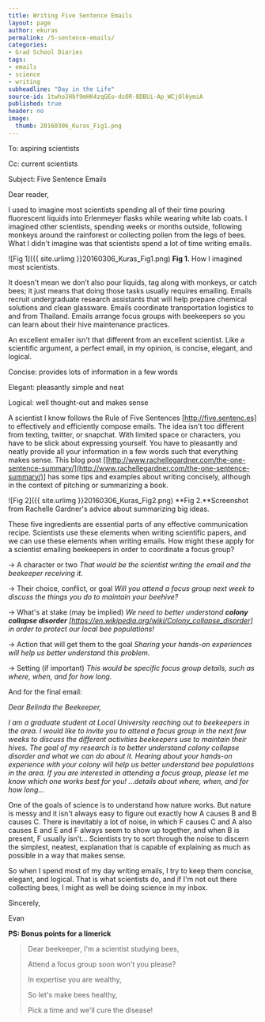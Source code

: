 ```yaml
---
title: Writing Five Sentence Emails
layout: page
author: ekuras
permalink: /5-sentence-emails/
categories:
- Grad School Diaries
tags:
- emails
- science
- writing
subheadline: "Day in the Life"
source-id: 1twhoJHbf9mHK4zqGEo-dsOR-8DBUi-Ap_WCjOl6ymiA
published: true
header: no
image:
  thumb: 20160306_Kuras_Fig1.png
---
```

To: aspiring scientists

Cc: current scientists

Subject: Five Sentence Emails

Dear reader,

I used to imagine most scientists spending all of their time pouring fluorescent liquids into Erlenmeyer flasks while wearing white lab coats. I imagined other scientists, spending weeks or months outside, following monkeys around the rainforest or collecting pollen from the legs of bees. What I didn't imagine was that scientists spend a lot of time writing emails.

![Fig 1]({{ site.urlimg }}20160306_Kuras_Fig1.png)
**Fig 1.** How I imagined most scientists.

It doesn't mean we don’t also pour liquids, tag along with monkeys, or catch bees; it just means that doing those tasks usually requires emailing. Emails recruit undergraduate research assistants that will help prepare chemical solutions and clean glassware. Emails coordinate transportation logistics to and from Thailand. Emails arrange focus groups with beekeepers so you can learn about their hive maintenance practices.

An excellent emailer isn't that different from an excellent scientist. Like a scientific argument, a perfect email, in my opinion, is concise, elegant, and logical.

Concise: provides lots of information in a few words

Elegant: pleasantly simple and neat

Logical: well thought-out and makes sense

A scientist I know follows the Rule of Five Sentences [http://five.sentenc.es] to effectively and efficiently compose emails. The idea isn't too different from texting, twitter, or snapchat. With limited space or characters, you have to be slick about expressing yourself. You have to pleasantly and neatly provide all your information in a few words such that everything makes sense. This blog post [[http://www.rachellegardner.com/the-one-sentence-summary/](http://www.rachellegardner.com/the-one-sentence-summary/)] has some tips and examples about writing concisely, although in the context of pitching or summarizing a book. 

![Fig 2]({{ site.urlimg }}20160306_Kuras_Fig2.png)
**Fig 2.**Screenshot from Rachelle Gardner's advice about summarizing big ideas.

These five ingredients are essential parts of any effective communication recipe. Scientists use these elements when writing scientific papers, and we can use these elements when writing emails. How might these apply for a scientist emailing beekeepers in order to coordinate a focus group?

→ A character or two
*That would be the scientist writing the email and the beekeeper receiving it.*

→ Their choice, conflict, or goal
*Will you attend a focus group next week to discuss the things you do to maintain your beehive?*

→ What's at stake (may be implied)
*We need to better understand **colony collapse disorder** *[https://en.wikipedia.org/wiki/Colony_collapse_disorder]* in order to protect our local bee populations!*

→ Action that will get them to the goal
*Sharing your hands-on experiences will help us better understand this problem.*

→ Setting (if important)
*This would be specific focus group details, such as where, when, and for how long.*

And for the final email:

*Dear Belinda the Beekeeper,*

*I am a graduate student at Local University reaching out to beekeepers in the area. I would like to invite you to attend a focus group in the next few weeks to discuss the different activities beekeepers use to maintain their hives. The goal of my research is to better understand colony collapse disorder and what we can do about it. Hearing about your hands-on experience with your colony will help us better understand bee populations in the area. If you are interested in attending a focus group, please let me know which one works best for you! …details about where, when, and for how long…*

One of the goals of science is to understand how nature works. But nature is messy and it isn't always easy to figure out exactly how A causes B and B causes C. There is inevitably a lot of noise, in which F causes C and A also causes E and E and F always seem to show up together, and when B is present, F usually isn’t… Scientists try to sort through the noise to discern the simplest, neatest, explanation that is capable of explaining as much as possible in a way that makes sense.

So when I spend most of my day writing emails, I try to keep them concise, elegant, and logical. That is what scientists do, and if I'm not out there collecting bees, I might as well be doing science in my inbox. 

Sincerely,

Evan

**PS: Bonus points for a limerick**

>Dear beekeeper,
>I'm a scientist studying bees,
>
>Attend a focus group soon won't you please?
>
>In expertise you are wealthy,
>
>So let's make bees healthy,
>
>Pick a time and we'll cure the disease!

